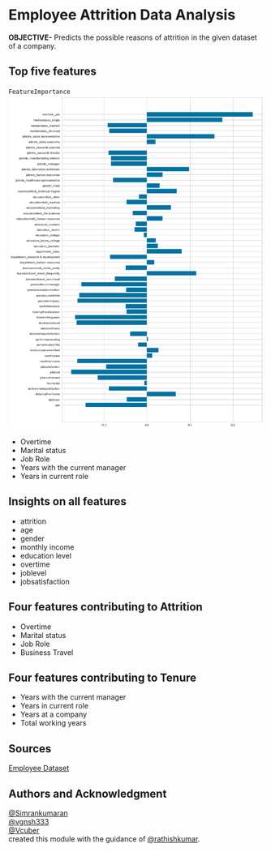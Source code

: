 # Employee Attrition Data Analysis  
**OBJECTIVE-** Predicts the possible reasons of attrition in the given dataset of a company.  

## Top five features  
`FeatureImportance` 
<img src="assets/featureImportance.png">
* Overtime   
* Marital status  
* Job Role  
* Years with the current manager  
* Years in current role  

## Insights on all features  
* attrition	
* age	
* gender	
* monthly income  	
* education level  
* overtime	
* joblevel	
* jobsatisfaction  

## Four features contributing to Attrition  
* Overtime   
* Marital status  
* Job Role  
* Business Travel  

## Four features contributing to Tenure  
* Years with the current manager  
* Years in current role  
* Years at a company  
* Total working years  

## Sources
[Employee Dataset](https://www.kaggle.com/mattwarr23/predicting-attrition-using-machine-learning)   

## Authors and Acknowledgment  

[@Simrankumaran](https://github.com/Simrankumaran) <br> [@vgnsh333](https://github.com/vgnsh333) <br> [@Vcuber](https://github.com/Vcuber) <br> created this module with the guidance of [@rathishkumar](https://github.com/rathishkumar).  
